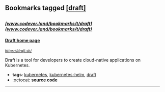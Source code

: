 ## Bookmarks tagged [[draft]](https://www.codever.land/search?q=[draft])

_<sup><sup>[www.codever.land/bookmarks/t/draft](www.codever.land/bookmarks/t/draft)</sup></sup>_
---
#### [Draft home page](https://draft.sh/)
_<sup>https://draft.sh/</sup>_

Draft is a tool for developers to create cloud-native applications on Kubernetes.
* **tags**: [kubernetes](../tagged/kubernetes.md), [kubernetes-helm](../tagged/kubernetes-helm.md), [draft](../tagged/draft.md)
* :octocat: **[source code](https://github.com/azure/draft)**
---
